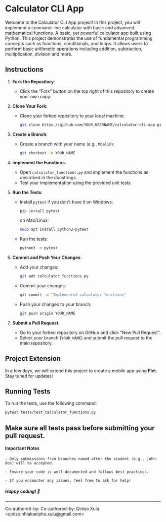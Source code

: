 # Calculator CLI App

Welcome to the Calculator CLI App project! In this project, you will implement a command-line calculator with basic and advanced mathematical functions. A basic, yet powerful calculator app built using Python. This project demonstrates the use of fundamental programming concepts such as functions, conditionals, and loops. It allows users to perform basic arithmetic operations including addition, subtraction, multiplication, division and more.

## Instructions

1. **Fork the Repository**:

   - Click the "Fork" button on the top right of this repository to create your own copy.

2. **Clone Your Fork**:

   - Clone your forked repository to your local machine:
     ```bash
     git clone https://github.com/YOUR_USERNAME/calculator-cli-app.git
     ```

3. **Create a Branch**:

   - Create a branch with your name (e.g., `MbaliP`):
     ```bash
     git checkout -b YOUR_NAME
     ```

4. **Implement the Functions**:

   - Open `calculator_functions.py` and implement the functions as described in the docstrings.
   - Test your implementation using the provided unit tests.

5. **Run the Tests**:

   - Install `pytest` if you don't have it
     on Windows:
     ```bash
     pip install pytest
     ```
     on Mac/Linux:
     ```bash
     sudo apt install python3-pytest
     ```
   - Run the tests:
     ```bash
     python3 -m pytest
     ```

6. **Commit and Push Your Changes**:

   - Add your changes:
     ```bash
     git add calculator_functions.py
     ```
   - Commit your changes:
     ```bash
     git commit -m "Implemented calculator functions"
     ```
   - Push your changes to your branch:
     ```bash
     git push origin YOUR_NAME
     ```

7. **Submit a Pull Request**:

   - Go to your forked repository on GitHub and click "New Pull Request".
   - Select your branch (`YOUR_NAME`) and submit the pull request to the main repository.

## Project Extension

In a few days, we will extend this project to create a mobile app using **Flet**. Stay tuned for updates!

## Running Tests

To run the tests, use the following command:

```bash
pytest tests/test_calculator_functions.py
```

## Make sure all tests pass before submitting your pull request.

#### Important Notes

```
- Only submissions from branches named after the student (e.g., john-doe) will be accepted.

- Ensure your code is well-documented and follows best practices.

- If you encounter any issues, feel free to ask for help!
```

##### Happy coding! 🚀

---

Co-authored-by: Co-authored-by: Qiniso Xulu \<qiniso.nhlakanipho.xulu\@gmail.com>